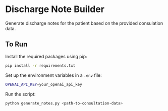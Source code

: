 # Discharge Note Builder

Generate discharge notes for the patient based on the provided consulation data.

## To Run

Install the required packages using pip:

```bash
pip install -r requirements.txt
```

Set up the environment variables in a `.env` file:

```bash
OPENAI_API_KEY=your_openai_api_key
```

Run the script:

```bash
python generate_notes.py <path-to-consultation-data>
```
